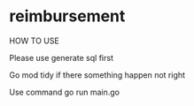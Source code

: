 # reimbursement


HOW TO USE 

Please use generate sql first

Go mod tidy if there something happen not right

Use command go run main.go